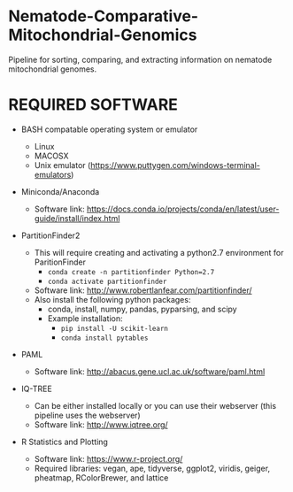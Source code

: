 # Nematode-Comparative-Mitochondrial-Genomics
Pipeline for sorting, comparing, and extracting information on nematode mitochondrial genomes.

# REQUIRED SOFTWARE
* BASH compatable operating system or emulator
	* Linux
	* MACOSX
  	* Unix emulator (https://www.puttygen.com/windows-terminal-emulators)
* Miniconda/Anaconda
	* Software link: https://docs.conda.io/projects/conda/en/latest/user-guide/install/index.html
* PartitionFinder2
	* This will require creating and activating a python2.7 environment for ParitionFinder
		* `conda create -n partitionfinder Python=2.7`
  		* `conda activate partitionfinder` 
	* Software link: http://www.robertlanfear.com/partitionfinder/
	* Also install the following python packages:
		* conda, install, numpy, pandas, pyparsing, and scipy	
		* Example installation:
   			* `pip install -U scikit-learn`
			* `conda install pytables`

* PAML
	* Software link: http://abacus.gene.ucl.ac.uk/software/paml.html

* IQ-TREE
	* Can be either installed locally or you can use their webserver (this pipeline uses the webserver)
	* Software link: http://www.iqtree.org/

* R Statistics and Plotting
	* Software link: https://www.r-project.org/
	* Required libraries: vegan, ape, tidyverse, ggplot2, viridis, geiger, pheatmap, RColorBrewer, and lattice
	
